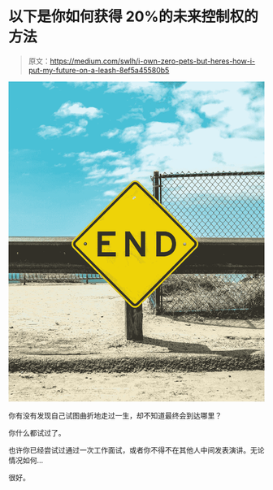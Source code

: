 # 以下是你如何获得 20%的未来控制权的方法

> 原文：<https://medium.com/swlh/i-own-zero-pets-but-heres-how-i-put-my-future-on-a-leash-8ef5a45580b5>

![](img/1c06adb4c505deb108e5ca5831d2bb8c.png)

你有没有发现自己试图曲折地走过一生，却不知道最终会到达哪里？

你什么都试过了。

也许你已经尝试过通过一次工作面试，或者你不得不在其他人中间发表演讲。无论情况如何…

很好。